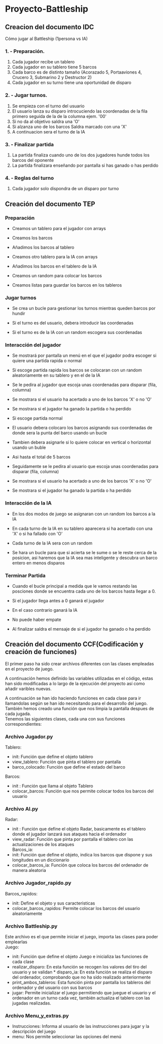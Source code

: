 # Proyecto-Battleship

## Creacion del documento IDC

Cómo jugar al Battleship (1persona vs IA)

### 1. - Preparación.

1. Cada jugador recibe un tablero
2. Cada jugador en su tablero tiene 5 barcos
3. Cada barco es de distinto tamaño (Acorazado 5, Portaaviones 4, Crucero 3, Submarino 2 y Destructor 2)
4. Cada jugador en su turno tiene una oportunidad de disparo


### 2. - Jugar turnos.

1. Se empieza con el turno del usuario
2. El usuario lanza su disparo introcuciendo las coordenadas de la fila primero seguida de la de la columna ejem. '00'
3. Si no da al objetivo saldra una 'O'
4. Si alzanza uno de los barcos Saldra marcado con una 'X'
5. A continuacion sera el turno de la IA

### 3. - Finalizar partida

1. La partida finaliza cuando uno de los dos jugadores hunde todos los barcos del oponente
2. La partida finalizara enseñando por pantalla si has ganado o has perdido

### 4. - Reglas del turno

1. Cada jugador solo dispondra de un disparo por turno

## Creación del documento TEP

### Preparación

* Creamos un tablero para el jugador con arrays

* Creamos los barcos

* Añadimos los barcos al tablero

* Creamos otro tablero para la IA con arrays

* Añadimos los barcos en el tablero de la IA

* Creamos un random para colocar los barcos

* Creamos listas para guardar los barcos en los tableros

### Jugar turnos

* Se crea un bucle para gestionar los turnos mientras queden barcos por hundir

* Si el turno es del usuario, debera introducir las coordenadas

* Si el turno es de la IA con un random escogera sus coordenadas

### Interacción del jugador

* Se mostrará por pantalla un menú en el que el jugador podra escoger si quiere una partida rapida o normal

* Si escoge partida rapida los barcos se colocaran con un random aleatoriamente en su tablero y en el de la IA

* Se le pedira al jugador que escoja unas coordenadas para disparar (fila, columna)

* Se mostrara si el usuario ha acertado a uno de los barcos 'X' o no 'O'

* Se mostrara si el jugador ha ganado la partida o ha perdido

* Si escoge partida normal

* El usuario debera colocaro los barcos asignando sus coordenadas de donde sera la punta del barco usando un bucle

* Tambien debera asignarle si lo quiere colocar en vertical o horizontal usando un buble

* Asi hasta el total de 5 barcos

* Seguidamente se le pedira al usuario que escoja unas coordenadas para disparar (fila, columna)

* Se mostrara si el usuario ha acertado a uno de los barcos 'X' o no 'O'

* Se mostrara si el jugador ha ganado la partida o  ha perdido

### Interacción de la IA

* En los dos modos de juego se asignaran con un random los barcos a la IA

* En cada turno de la IA en su tablero aparecera si ha acertado con una 'X' o si ha fallado con 'O'

* Cada turno de la IA sera con un random

* Se hara un bucle para que si acierta se le sume o se le reste cerca de la posicion, asi haremos que la IA sea mas inteligente y descubra un barco entero en menos disparos

### Terminar Partida

* Cuando el bucle principal a medida que le vamos restando las posciones donde se encuentra cada uno de los barcos hasta llegar a 0.

* Si el jugador llega antes a 0 ganará el jugador

* En el caso contrario ganará la IA

* No puede haber empate

* Al finalizar saldra el mensaje de si el jugador ha ganado o ha perdido

## Creación del documento CCF(Codificación y creación de funciones)  

El primer paso ha sido crear archivos diferentes con las clases empleadas en el proyecto de juego.  

A continuación hemos definido las variables utilizadas en el código, estas han sido modificadas a lo largo de la ejecución del proyecto así como añadir varibles nuevas.    

A continuación se han ido haciendo funciones en cada clase para ir llamandolas según se han ido necesitando para el desarrollo del juego. También hemos creado una función que nos limpia la pantalla despues de cada jugada.  
Tenemos las siguientes clases, cada una con sus funciones correspondientes:  
### Archivo Jugador.py  
Tablero:  
* init: Función que define el objeto tablero   
* view_tablero: Función que pinta el tablero por pantalla  
* barco_colocado: Función que define el estado del barco  

Barcos:  
* init : Función que llama al objeto Tablero  
* colocar_barcos: Función que nos permite colocar todos los barcos del usuario  

### Archivo AI.py  
Radar:  
* init : Función que define el objeto Radar, basicamente es el tablero donde el jugador lanzará sus ataques hacia el ordenador  
* view_radar: Función que pinta por pantalla el tablero con las actualizaciones de los ataques  
Barcos_ia:  
* init: Función que define el objeto, indica los barcos que dispone y sus longitudes en un diccionario    
* colocar_barcos_ia: Función que coloca los barcos del ordenador de manera aleatoria  

### Archivo Jugador_rapido.py  
Barcos_rapidos:  
* init: Define el objeto y sus caracteristicas  
* colocar_barcos_rapidos: Permite colocar los barcos del usuario aleatoriamente  

### Archivo Battleship.py  
Este archivo es el que permite iniciar el juego, importa las clases para poder emplearlas  
Juego:  
* init: Función que define el objeto Juego e inicializa las funciones de cada clase  
* realizar_disparo: En esta función se recogen los valores del tiro del usuario y se validan  * disparo_ia: En esta función se realiza el disparo del ordenador, comprobando que no ha sido realizado anteriormente  
* print_ambos_tableros: Esta función pinta por pantalla los tableros del ordenador y del usuario con sus barcos  
* jugar: Permite inicializar el juego permitiendo que juegue el usuario y el ordenador en un turno cada vez, también actualiza el tablero con las jugadas realizadas.  

### Archivo Menu_y_extras.py  
* Instrucciones: Informa al usuario de las instrucciones para jugar y la descripción del juego  
* menu: Nos permite seleccionar las opciones del menú  
